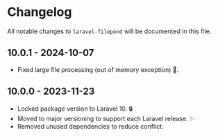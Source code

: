 # Changelog

All notable changes to `laravel-filepond` will be documented in this file.

## 10.0.1 - 2024-10-07

- Fixed large file processing (out of memory exception) 🐛.

## 10.0.0 - 2023-11-23

- Locked package version to Laravel 10. 🔒
- Moved to major versioning to support each Laravel release. ✨
- Removed unused dependencies to reduce conflict.
